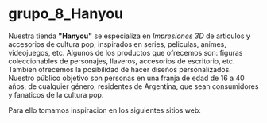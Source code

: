 # grupo_8_Hanyou

Nuestra tienda **"Hanyou"** se especializa en *Impresiones 3D* de articulos y accesorios de cultura pop, inspirados en series, 
peliculas, animes, videojuegos, etc. Algunos de los productos que ofrecemos son: figuras coleccionables de personajes, llaveros, 
accesorios de escritorio, etc. Tambien ofrecemos la posibilidad de hacer diseños personalizados.
Nuestro público objetivo son personas en una franja de edad de 16 a 40 años, de cualquier género, residentes de Argentina, 
que sean consumidores y fanaticos de la cultura pop. 

Para ello tomamos inspiracion en los siguientes sitios web:
